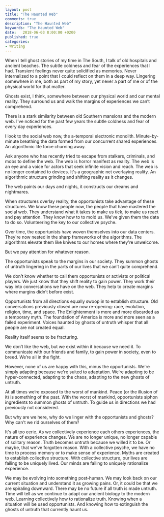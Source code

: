 ```yaml
---
layout: post
title: "The Haunted Web"
comments: true
description: "The Haunted Web"
keywords: "The Haunted Web"
date:   2018-06-03 8:00:00 +0200
published: true
categories:
- Writing
---
```

When I tell ghost stories of my time in The South, I talk of old hospitals and ancient beaches. The subtle coldness and fear of the experiences that I had. Transient feelings never quite solidified as memories. Never internalized to a point that I could reflect on them in a deep way. Lingering somewhere in me, both as part of my story, yet never a part of me or of the physical world for that matter. 

Ghosts exist, I think, somewhere between our physical world and our mental reality. They surround us and walk the margins of experiences we can’t comprehend.

There is a stark similarity between old Southern mansions and the modern web. I've noticed for the past few years the subtle coldness and fear of every day experiences.

I look to the social web now, the a-temporal electronic monolith. Minute-by-minute breathing the data formed from our concurrent shared experiences. An algorithmic life force churning away.

Ask anyone who has recently tried to escape from stalkers, criminals, and mobs to define the web. The web is horror manifest as reality. The web is an eye and a voice for actors that seek infinite vision and reach. The web is no longer contained to devices. It's a geographic net overlaying reality. An algorithmic structure grinding and shifting reality as it changes. 

The web paints our days and nights, it constructs our dreams and nightmares. 

When structures overlay reality, the opportunists take advantage of these structures. We know these people now, the people that have mastered the social web. They understand what it takes to make us tick, to make us react and pay attention. They know how to to mold us. We've given them the data to do so. Volunteering the key to our collective psyche.

Over time, the opportunists have woven themselves into our data centers. They're now nested in the sharp frameworks of the algorithms. The algorithms elevate them like knives to our homes where they're unwelcome. 

But we pay attention for whatever reason.

The opportunists speak to the margins in our society. They summon ghosts of untruth lingering in the parts of our lives that we can’t quite comprehend.

We don't know whether to call them opportunists or activists or political players. We just know that they shift reality to gain power. They work their way into conversations we have on the web. They help to create margins where margins didn’t before exist. 

Opportunists from all directions equally swoop in to establish structure. Old conversations previously closed are now re-opening: race, evolution, religion, time, and space. The Enlightenment is more and more discarded as a temporary myth. The foundation of America is more and more seen as a failed experiment. Voices haunted by ghosts of untruth whisper that all people are not created equal. 

Reality itself seems to be fracturing. 

We don’t like the web, but we exist within it because we need it. To communicate with our friends and family, to gain power in society, even to breed. We’re all in the fight.

However, none of us are happy with this, minus the opportunists. We're simply adapting because we're suited to adaptation. We’re adapting to be hyper-connected, adapting to the chaos, adapting to the new ghosts of untruth. 

At all times we’re exposed to the worst of mankind. Peace (or the illusion of it) is something of the past. With the worst of mankind, opportunists siphon ingredients to summon ghosts of untruth. To guide us in directions we had previously not considered.

But why are we here, why do we linger with the opportunists and ghosts? Why can't we rid ourselves of them?

It's all too eerie. As we collectively experience each others experiences, the nature of experience changes. We are no longer unique, no longer capable of solitary reason. Truth becomes untruth because we willed it to be. Or maybe, that we've forgotten reason. With a collective psyche, we have no time to process memory or to make sense of experience. Myths are created to establish collective structure. With collective structure, our lives are failing to be uniquely lived. Our minds are failing to uniquely rationalize experience.

We may be evolving into something post-human. We may look back on our current situation and understand it as growing pains. Or, it could be that we are spiraling downward. There may be no future if all truth is made untruth. Time will tell as we continue to adapt our ancient biology to the modern web. Learning collectively how to rationalize truth. Knowing when a situation will be used opportunists. And knowing how to extinguish the ghosts of untruth that currently haunt us.
